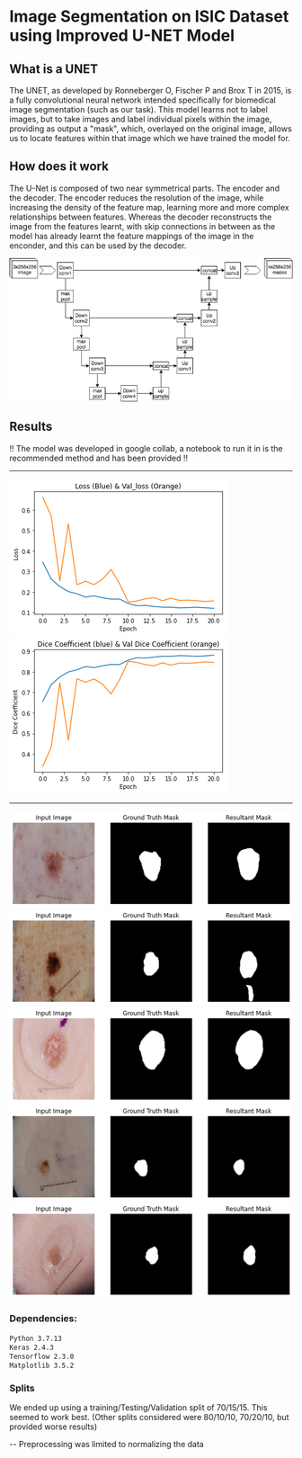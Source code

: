 # Image Segmentation on ISIC Dataset using Improved U-NET Model

## What is a UNET

The UNET, as developed by Ronneberger O, Fischer P and Brox T in 2015, is a fully convolutional neural network intended specifically for biomedical image segmentation (such as our task). This model learns not to label images, but to take images and label individual pixels within the image, providing as output a "mask", which, overlayed on the original image, allows us to locate features within that image which we have trained the model for.

## How does it work

The U-Net is composed of two near symmetrical parts. The encoder and the decoder. The encoder reduces the resolution of the image, while increasing the density of the feature map, learning more and more complex relationships between features. Whereas the decoder reconstructs the image from the features learnt, with skip connections in between as the model has already learnt the feature mappings of the image in the enconder, and this can be used by the decoder.

![unet](images/unet.png)

## Results
!! The model was developed in google collab, a notebook to run it in is the recommended method and has been provided !!

---

![loss](images/loss.png)
![Dice Crossentropy](images/dice.png)

---

![1](images/1.png)
![2](images/2.png)
![3](images/3.png)
![4](images/4.png)
![5](images/5.png)

### Dependencies:

    Python 3.7.13
    Keras 2.4.3
    Tensorflow 2.3.0
    Matplotlib 3.5.2

### Splits
We ended up using a training/Testing/Validation split of 70/15/15. This seemed to work best. (Other splits considered were 80/10/10, 70/20/10, but provided worse results)

-- Preprocessing was limited to normalizing the data

